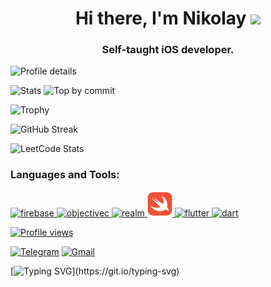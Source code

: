 <h1 align="center">Hi there, I'm Nikolay</a> 
<img src="https://github.com/blackcater/blackcater/raw/main/images/Hi.gif" height="32"/></h1>
<h3 align="center">Self-taught iOS developer.</h3>

![Profile details](https://github-profile-summary-cards.vercel.app/api/cards/profile-details?username=ClearCut3000&theme=github_dark)

![Stats](https://github-profile-summary-cards.vercel.app/api/cards/stats?username=ClearCut3000&theme=github_dark)
![Top by commit](https://github-profile-summary-cards.vercel.app/api/cards/most-commit-language?username=ClearCut3000&theme=github_dark)


![Trophy](https://github-profile-trophy.vercel.app/?username=ClearCut3000&theme=onedark&rank=SSS,SS,S,AAA,AA,A,B,C&margin-w=18&row=1)

![GitHub Streak](https://github-readme-streak-stats.herokuapp.com/?user=ClearCut3000&theme=dark)

![LeetCode Stats](https://leetcard.jacoblin.cool/ClearCut3000?theme=dark&font=Baloo%202)

<h3 align="left">Languages and Tools:</h3>
<p align="left"> 
  <a href="https://firebase.google.com/" target="_blank" rel="noreferrer"> <img src="https://www.vectorlogo.zone/logos/firebase/firebase-icon.svg" alt="firebase" width="40" height="40"/> </a> 
  <a href="https://developer.apple.com/library/archive/documentation/Cocoa/Conceptual/ProgrammingWithObjectiveC/Introduction/Introduction.html" target="_blank" rel="noreferrer"> <img src="https://www.vectorlogo.zone/logos/apple_objectivec/apple_objectivec-icon.svg" alt="objectivec" width="40" height="40"/> </a> 
  <a href="https://realm.io/" target="_blank" rel="noreferrer"> <img src="https://raw.githubusercontent.com/bestofjs/bestofjs-webui/8665e8c267a0215f3159df28b33c365198101df5/public/logos/realm.svg" alt="realm" width="40" height="40"/> </a> 
  <a href="https://developer.apple.com/swift/" target="_blank" rel="noreferrer"> <img src="https://raw.githubusercontent.com/devicons/devicon/master/icons/swift/swift-original.svg" alt="swift" width="40" height="40"/> </a> 
  <a href="https://flutter.dev" target="_blank" rel="noreferrer"> <img src="https://www.vectorlogo.zone/logos/flutterio/flutterio-icon.svg" alt="flutter" width="40" height="40"/> </a>
  <a href="https://dart.dev" target="_blank" rel="noreferrer"> <img src="https://www.vectorlogo.zone/logos/dartlang/dartlang-icon.svg" alt="dart" width="40" height="40"/>
 </p>


![Profile views](https://komarev.com/ghpvc/?username=ClearCut3000)

[![Telegram](https://img.shields.io/badge/Telegram-2CA5E0?style=for-the-badge&logo=telegram&logoColor=white)](https://t.me/GoFkYrSf)
[![Gmail](https://img.shields.io/badge/Gmail-D14836?style=for-the-badge&logo=gmail&logoColor=white)](mailto:nikitin.nikolay.v@gmail.com)

[![Typing SVG](https://readme-typing-svg.herokuapp.com?size=9&color=1874F7&lines=Probably+start+coding+for+food+soon...)](https://git.io/typing-svg)
